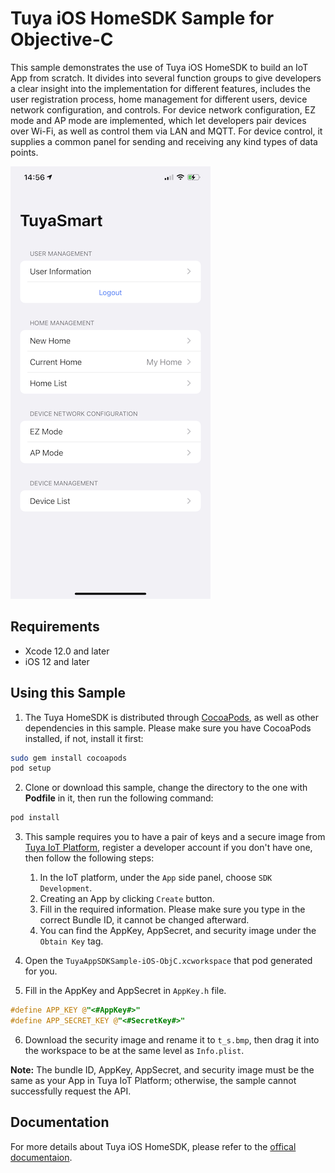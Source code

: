 # Tuya iOS HomeSDK Sample for Objective-C

This sample demonstrates the use of Tuya iOS HomeSDK to build an IoT App from scratch. It divides into several function groups to give developers a clear insight into the implementation for different features, includes the user registration process, home management for different users, device network configuration, and controls. For device network configuration, EZ mode and AP mode are implemented, which let developers pair devices over Wi-Fi, as well as control them via LAN and MQTT. For device control, it supplies a common panel for sending and receiving any kind types of data points.

![screenshot](./screenshot.png)

## Requirements

- Xcode 12.0 and later
- iOS 12 and later

## Using this Sample

1. The Tuya HomeSDK is distributed through [CocoaPods](http://cocoapods.org/), as well as other dependencies in this sample. Please make sure you have CocoaPods installed, if not, install it first:

```bash
sudo gem install cocoapods
pod setup
```

2. Clone or download this sample, change the directory to the one with **Podfile** in it, then run the following command:

```bash
pod install
```

3. This sample requires you to have a pair of keys and a secure image from [Tuya IoT Platform](https://developer.tuya.com/), register a developer account if you don't have one, then follow the following steps:

   1. In the IoT platform, under the `App` side panel, choose `SDK Development`.
   2. Creating an App by clicking `Create` button.
   3. Fill in the required information. Please make sure you type in the correct Bundle ID, it cannot be changed afterward.
   4. You can find the AppKey, AppSecret, and security image under the `Obtain Key` tag.

4. Open the `TuyaAppSDKSample-iOS-ObjC.xcworkspace` that pod generated for you.
5. Fill in the AppKey and AppSecret in `AppKey.h` file.

```objective-c
#define APP_KEY @"<#AppKey#>"
#define APP_SECRET_KEY @"<#SecretKey#>"
```

6. Download the security image and rename it to `t_s.bmp`, then drag it into the workspace to be at the same level as `Info.plist`.

**Note:** The bundle ID, AppKey, AppSecret, and security image must be the same as your App in Tuya IoT Platform; otherwise, the sample cannot successfully request the API.

## Documentation
For more details about Tuya iOS HomeSDK, please refer to the [offical documentaion](https://developer.tuya.com/en/docs/app-development).
